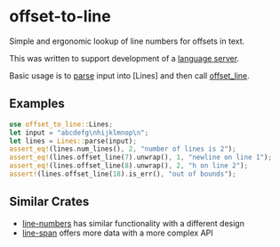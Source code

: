 # offset-to-line

Simple and ergonomic lookup of line numbers for offsets in text.

This was written to support development of a [language server](https://microsoft.github.io/language-server-protocol/).

Basic usage is to [parse](Lines::parse) input into [Lines] and then call [offset_line](Lines::offset_line).

## Examples

```rust
use offset_to_line::Lines;
let input = "abcdefg\nhijklmnop\n";
let lines = Lines::parse(input);
assert_eq!(lines.num_lines(), 2, "number of lines is 2");
assert_eq!(lines.offset_line(7).unwrap(), 1, "newline on line 1");
assert_eq!(lines.offset_line(8).unwrap(), 2, "h on line 2");
assert!(lines.offset_line(18).is_err(), "out of bounds");
```

## Similar Crates

* [line-numbers](https://crates.io/crates/line-numbers) has similar functionality with a different design
* [line-span](https://crates.io/crates/line-span) offers more data with a more complex API

